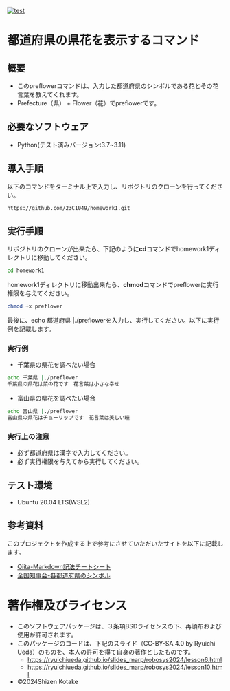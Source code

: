 [![test](https://github.com/23C1049/homework1/actions/workflows/test.yml/badge.svg)](https://github.com/23C1049/homework1/actions/workflows/test.yml)
# 都道府県の県花を表示するコマンド
## 概要
- このpreflowerコマンドは、入力した都道府県のシンボルである花とその花言葉を教えてくれます。
- Prefecture（県） + Flower（花）でpreflowerです。

## 必要なソフトウェア
- Python(テスト済みバージョン:3.7~3.11)


## 導入手順
以下のコマンドをターミナル上で入力し、リポジトリのクローンを行ってください。
```bash
https://github.com/23C1049/homework1.git
```
## 実行手順
リポジトリのクローンが出来たら、下記のように**cd**コマンドでhomework1ディレクトリに移動してください。
```bash
cd homework1
```
homework1ディレクトリに移動出来たら、**chmod**コマンドでpreflowerに実行権限を与えてください。
```bash
chmod +x preflower
```
最後に、echo 都道府県 |./preflowerを入力し、実行してください。以下に実行例を記載します。
### 実行例
- 千葉県の県花を調べたい場合
```bash
echo 千葉県 |./preflower
千葉県の県花は菜の花です　花言葉は小さな幸せ
```
- 富山県の県花を調べたい場合
```bash
echo 富山県 |./preflower
富山県の県花はチューリップです　花言葉は美しい瞳
```
### 実行上の注意
- 必ず都道府県は漢字で入力してください。
- 必ず実行権限を与えてから実行してください。

## テスト環境
- Ubuntu 20.04 LTS(WSL2)

## 参考資料
このプロジェクトを作成する上で参考にさせていただいたサイトを以下に記載します。
- [Qiita-Markdown記法チートシート](https://qiita.com/Qiita/items/c686397e4a0f4f11683d)
- [全国知事会-各都道府県のシンボル](https://www.nga.gr.jp/pref_info/symbol/)

# 著作権及びライセンス
- このソフトウェアパッケージは、３条項BSDライセンスの下、再頒布および使用が許可されます。
- このパッケージのコードは、下記のスライド（CC-BY-SA 4.0 by Ryuichi Ueda）のものを、本人の許可を得て自身の著作としたものです。
    * https://ryuichiueda.github.io/slides_marp/robosys2024/lesson6.html
    * https://ryuichiueda.github.io/slides_marp/robosys2024/lesson10.html
- ©2024Shizen Kotake